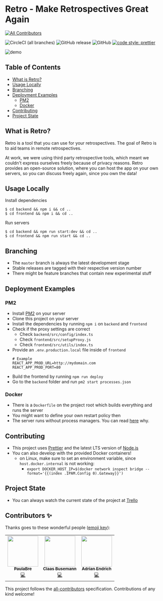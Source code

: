 # Retro - Make Retrospectives Great Again
<!-- ALL-CONTRIBUTORS-BADGE:START - Do not remove or modify this section -->
[![All Contributors](https://img.shields.io/badge/all_contributors-1-orange.svg?style=flat-square)](#contributors-)
<!-- ALL-CONTRIBUTORS-BADGE:END -->

![CircleCI (all branches)](https://img.shields.io/circleci/project/github/yduman/retro.svg?style=flat-square) ![GitHub release](https://img.shields.io/github/release/yduman/retro.svg?style=flat-square) ![GitHub](https://img.shields.io/github/license/yduman/retro.svg?style=flat-square) [![code style: prettier](https://img.shields.io/badge/code_style-prettier-ff69b4.svg?style=flat-square)](https://github.com/prettier/prettier)

![demo](./assets/retro.png)

## Table of Contents

- [What is Retro?](#what-is-retro)
- [Usage Locally](#usage-locally)
- [Branching](#branching)
- [Deployment Examples](#deployment-examples)
  - [PM2](#pm2)
  - [Docker](#docker)
- [Contributing](#contributing)
- [Project State](#project-state)

## What is Retro?

Retro is a tool that you can use for your retrospectives. The goal of Retro is to aid teams in remote retrospectives.

At work, we were using third party retrospective tools, which meant we couldn't express ourselves freely because of privacy reasons. Retro provides an open-source solution, where you can host the app on your own servers, so you can discuss freely again, since you own the data!

## Usage Locally

Install dependencies

```console
$ cd backend && npm i && cd ..
$ cd frontend && npm i && cd ..
```

Run servers

```console
$ cd backend && npm run start:dev && cd ..
$ cd frontend && npm run start && cd ..
```

## Branching

- The `master` branch is always the latest development stage
- Stable releases are tagged with their respective version number
- There might be feature branches that contain new experimental stuff

## Deployment Examples

### PM2

- Install [PM2](https://pm2.keymetrics.io/) on your server
- Clone this project on your server
- Install the dependencies by running `npm i` on `backend` and `frontend`
- Check if the proxy settings are correct
  - Check `backend/src/config/index.ts`
  - Check `frontend/src/setupProxy.js`
  - Check `frontend/src/utils/index.ts`
- Provide an `.env.production.local` file inside of `frontend`
    ```
    # Example
    REACT_APP_PROD_URL=http://mydomain.com
    REACT_APP_PROD_PORT=80
    ```
- Build the frontend by running `npm run deploy`
- Go to the `backend` folder and run `pm2 start processes.json`

### Docker

- There is a `Dockerfile` on the project root which builds everything and runs the server
- You might want to define your own restart policy then
- The server runs without process managers. You can read [here](https://www.docker.com/blog/keep-nodejs-rockin-in-docker/) why.

## Contributing

- This project uses [Prettier](https://prettier.io) and the latest LTS version of [Node.js](https://nodejs.org/en/)
- You can also develop with the provided Docker containers!
  - on Linux, make sure to set an environment variable, since `host.docker.internal` is not working: 
    - `export DOCKER_HOST_IP=$(docker network inspect bridge --format='{{(index .IPAM.Config 0).Gateway}}')`

## Project State

- You can always watch the current state of the project at [Trello](https://trello.com/b/AhEZ0aLs/retro)

## Contributors ✨

Thanks goes to these wonderful people ([emoji key](https://allcontributors.org/docs/en/emoji-key)):

<!-- ALL-CONTRIBUTORS-LIST:START - Do not remove or modify this section -->
<!-- prettier-ignore-start -->
<!-- markdownlint-disable -->
<table>
  <tr>
    <td align="center"><a href="https://github.com/PaulaBre"><img src="https://avatars2.githubusercontent.com/u/65403162?v=4" width="100px;" alt=""/><br /><sub><b>PaulaBre</b></sub></a><br /><a href="https://github.com/yduman/retro/commits?author=PaulaBre" title="Code">💻</a></td>
    <td align="center"><a href="https://github.com/ClaasBusemann"><img src="https://avatars2.githubusercontent.com/u/65392929?v=4" width="100px;" alt=""/><br /><sub><b>Claas Busemann</b></sub></a><br /><a href="https://github.com/yduman/retro/commits?author=ClaasBusemann" title="Code">💻</a></td>
    <td align="center"><a href="https://github.com/mrpatpat"><img src="https://avatars2.githubusercontent.com/u/2622069?v=4" width="100px;" alt=""/><br /><sub><b>Adrian Endrich</b></sub></a><br /><a href="https://github.com/yduman/retro/commits?author=mrpatpat" title="Code">💻</a></td>
  </tr>
</table>

<!-- markdownlint-enable -->
<!-- prettier-ignore-end -->
<!-- ALL-CONTRIBUTORS-LIST:END -->

This project follows the [all-contributors](https://github.com/all-contributors/all-contributors) specification. Contributions of any kind welcome!